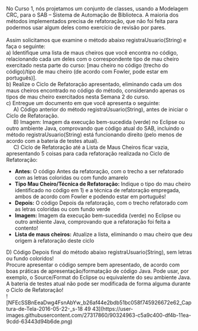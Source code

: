 No Curso 1, nós projetamos um conjunto de classes, usando a Modelagem CRC, para o SAB – Sistema de Automação de Biblioteca. A maioria dos métodos implementados precisa de refatoração, que não foi feita para podermos usar algum deles como exercício de revisão por pares.
<br/><br/>
Assim solicitamos que examine o método abaixo registraUsuario(String) e faça o seguinte:
<br/>
a) Identifique uma lista de maus cheiros que você encontra no código, relacionando cada um deles com o correspondente tipo de mau cheiro exercitado nesta parte do curso: [mau cheiro no código (trecho do código)/tipo de mau cheiro (de acordo com Fowler, pode estar em português)].
<br/>
b) Realize o Ciclo de Refatoração apresentado, eliminando cada um dos maus cheiros encontrado no código do método, considerando apenas os tipos de mau cheiro exercitados nesta Semana 2 do curso.
<br/>
c) Entregue um documento em que você apresenta o seguinte:
<br/>
&nbsp;&nbsp;&nbsp;&nbsp;&nbsp;A) Código anterior do método registraUsuario(String), antes de iniciar o Ciclo de Refatoração.
<br/>
&nbsp;&nbsp;&nbsp;&nbsp;&nbsp;B) Imagem: Imagem da execução bem-sucedida (verde) no Eclipse ou outro ambiente Java, comprovando que código atual do SAB, incluindo o método registraUsuario(String) está funcionando direito (pelo menos de acordo com a bateria de testes atual).
<br/>
&nbsp;&nbsp;&nbsp;&nbsp;&nbsp;C) Ciclo de Refatoração até a Lista de Maus Cheiros ficar vazia, apresentando 5 coisas para cada refatoração realizada no Ciclo de Refatoração:
<br/>
<ul>
<li><strong>Antes:</strong> O código Antes da refatoração, com o trecho a ser refatorado com as letras coloridas ou com fundo amarelo
<li><strong>Tipo Mau Cheiro/Técnica de Refatoração:</strong> Indique o tipo do mau cheiro identificado no código em 1) e a técnica de refatoração empregada, ambos de acordo com Fowler e podendo estar em português!
<li><strong>Depois:</strong> O código Depois da refatoração, com o trecho refatorado com as letras coloridas ou com fundo verde
<li><strong>Imagem:</strong> Imagem da execução bem-sucedida (verde) no Eclipse ou outro ambiente Java, comprovando que a refatoração foi feita a contento!
<li><strong>Lista de maus cheiros:</strong> Atualize a lista, eliminando o mau cheiro que deu origem à refatoração deste ciclo
</ul>
D) Código Depois final do método abaixo registraUsuario(String), sem letras ou fundo coloridos!
<br/>
Procure apresentar o código sempre bem apresentado, de acordo com boas práticas de apresentação/formatação de código Java. Pode usar, por exemplo, o Source/Format do Eclipse ou equivalente do seu ambiente Java.
<br/>
A bateria de testes atual não pode ser modificada de forma alguma durante o Ciclo de Refatoração!
<br/>
![NFEcSSBnEeaDwg4FsnAbYw_b26af44e2bdb51bc058f745926672e62_Captura-de-Tela-2016-05-22-_s-18 49 43](https://user-images.githubusercontent.com/27317860/90324963-c5a9c400-df4b-11ea-9cdd-63443d94b6de.png)

